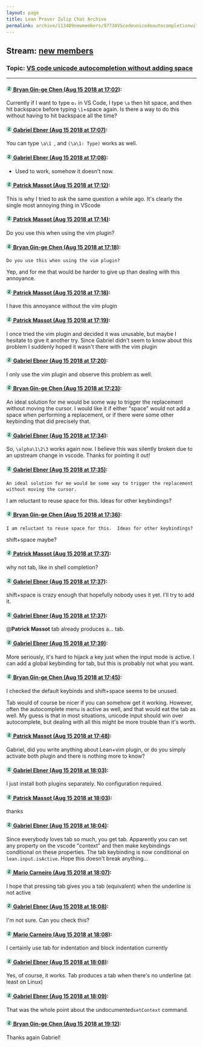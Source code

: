 ```yaml
---
layout: page
title: Lean Prover Zulip Chat Archive 
permalink: archive/113489newmembers/97734VScodeunicodeautocompletionwithoutaddingspace.html
---
```


## Stream: [new members](index.html)
### Topic: [VS code unicode autocompletion without adding space](97734VScodeunicodeautocompletionwithoutaddingspace.html)

---

#### [![Click to go to Zulip](../../assets/img/zulip2.png) Bryan Gin-ge Chen (Aug 15 2018 at 17:02)](https://leanprover.zulipchat.com/#narrow/stream/113489-new%20members/topic/VS%20code%20unicode%20autocompletion%20without%20adding%20space/near/132179797):
Currently if I want to type `α₁` in VS Code, I type `\a` then hit space, and then hit backspace before typing `\1`+space again. Is there a way to do this without having to hit backspace all the time?

#### [![Click to go to Zulip](../../assets/img/zulip2.png) Gabriel Ebner (Aug 15 2018 at 17:07)](https://leanprover.zulipchat.com/#narrow/stream/113489-new%20members/topic/VS%20code%20unicode%20autocompletion%20without%20adding%20space/near/132180057):
You can type `\a\1 `, and `(\a\1: Type)` works as well.

#### [![Click to go to Zulip](../../assets/img/zulip2.png) Gabriel Ebner (Aug 15 2018 at 17:08)](https://leanprover.zulipchat.com/#narrow/stream/113489-new%20members/topic/VS%20code%20unicode%20autocompletion%20without%20adding%20space/near/132180112):
* Used to work, somehow it doesn't now.

#### [![Click to go to Zulip](../../assets/img/zulip2.png) Patrick Massot (Aug 15 2018 at 17:12)](https://leanprover.zulipchat.com/#narrow/stream/113489-new%20members/topic/VS%20code%20unicode%20autocompletion%20without%20adding%20space/near/132180357):
This is why I tried to ask the same question a while ago. It's clearly the single most annoying thing in VScode

#### [![Click to go to Zulip](../../assets/img/zulip2.png) Patrick Massot (Aug 15 2018 at 17:14)](https://leanprover.zulipchat.com/#narrow/stream/113489-new%20members/topic/VS%20code%20unicode%20autocompletion%20without%20adding%20space/near/132180446):
Do you use this when using the vim plugin?

#### [![Click to go to Zulip](../../assets/img/zulip2.png) Bryan Gin-ge Chen (Aug 15 2018 at 17:18)](https://leanprover.zulipchat.com/#narrow/stream/113489-new%20members/topic/VS%20code%20unicode%20autocompletion%20without%20adding%20space/near/132180667):
```quote
Do you use this when using the vim plugin?
```
Yep, and for me that would be harder to give up than dealing with this annoyance.

#### [![Click to go to Zulip](../../assets/img/zulip2.png) Patrick Massot (Aug 15 2018 at 17:18)](https://leanprover.zulipchat.com/#narrow/stream/113489-new%20members/topic/VS%20code%20unicode%20autocompletion%20without%20adding%20space/near/132180678):
I have this annoyance without the vim plugin

#### [![Click to go to Zulip](../../assets/img/zulip2.png) Patrick Massot (Aug 15 2018 at 17:19)](https://leanprover.zulipchat.com/#narrow/stream/113489-new%20members/topic/VS%20code%20unicode%20autocompletion%20without%20adding%20space/near/132180709):
I once tried the vim plugin and decided it was unusable, but maybe I hesitate to give it another try. Since Gabriel didn't seem to know about this problem I suddenly hoped it wasn't there with the vim plugin

#### [![Click to go to Zulip](../../assets/img/zulip2.png) Gabriel Ebner (Aug 15 2018 at 17:20)](https://leanprover.zulipchat.com/#narrow/stream/113489-new%20members/topic/VS%20code%20unicode%20autocompletion%20without%20adding%20space/near/132180771):
I only use the vim plugin and observe this problem as well.

#### [![Click to go to Zulip](../../assets/img/zulip2.png) Bryan Gin-ge Chen (Aug 15 2018 at 17:23)](https://leanprover.zulipchat.com/#narrow/stream/113489-new%20members/topic/VS%20code%20unicode%20autocompletion%20without%20adding%20space/near/132180923):
An ideal solution for me would be some way to trigger the replacement without moving the cursor. I would like it if either "space" would not add a space when performing a replacement, or if there were some other keybinding that did precisely that.

#### [![Click to go to Zulip](../../assets/img/zulip2.png) Gabriel Ebner (Aug 15 2018 at 17:34)](https://leanprover.zulipchat.com/#narrow/stream/113489-new%20members/topic/VS%20code%20unicode%20autocompletion%20without%20adding%20space/near/132181558):
So, `\alpha\1\2\3` works again now.  I believe this was silently broken due to an upstream change in vscode.  Thanks for pointing it out!

#### [![Click to go to Zulip](../../assets/img/zulip2.png) Gabriel Ebner (Aug 15 2018 at 17:35)](https://leanprover.zulipchat.com/#narrow/stream/113489-new%20members/topic/VS%20code%20unicode%20autocompletion%20without%20adding%20space/near/132181588):
```quote
An ideal solution for me would be some way to trigger the replacement without moving the cursor.
```
I am reluctant to reuse space for this.  Ideas for other keybindings?

#### [![Click to go to Zulip](../../assets/img/zulip2.png) Bryan Gin-ge Chen (Aug 15 2018 at 17:36)](https://leanprover.zulipchat.com/#narrow/stream/113489-new%20members/topic/VS%20code%20unicode%20autocompletion%20without%20adding%20space/near/132181669):
```quote
I am reluctant to reuse space for this.  Ideas for other keybindings?
```
shift+space maybe?

#### [![Click to go to Zulip](../../assets/img/zulip2.png) Patrick Massot (Aug 15 2018 at 17:37)](https://leanprover.zulipchat.com/#narrow/stream/113489-new%20members/topic/VS%20code%20unicode%20autocompletion%20without%20adding%20space/near/132181736):
why not tab, like in shell completion?

#### [![Click to go to Zulip](../../assets/img/zulip2.png) Gabriel Ebner (Aug 15 2018 at 17:37)](https://leanprover.zulipchat.com/#narrow/stream/113489-new%20members/topic/VS%20code%20unicode%20autocompletion%20without%20adding%20space/near/132181741):
shift+space is crazy enough that hopefully nobody uses it yet. I'll try to add it.

#### [![Click to go to Zulip](../../assets/img/zulip2.png) Gabriel Ebner (Aug 15 2018 at 17:37)](https://leanprover.zulipchat.com/#narrow/stream/113489-new%20members/topic/VS%20code%20unicode%20autocompletion%20without%20adding%20space/near/132181753):
@**Patrick Massot** tab already produces a... tab.

#### [![Click to go to Zulip](../../assets/img/zulip2.png) Gabriel Ebner (Aug 15 2018 at 17:39)](https://leanprover.zulipchat.com/#narrow/stream/113489-new%20members/topic/VS%20code%20unicode%20autocompletion%20without%20adding%20space/near/132181835):
More seriously, it's hard to hijack a key just when the input mode is active.  I can add a global keybinding for tab, but this is probably not what you want.

#### [![Click to go to Zulip](../../assets/img/zulip2.png) Bryan Gin-ge Chen (Aug 15 2018 at 17:45)](https://leanprover.zulipchat.com/#narrow/stream/113489-new%20members/topic/VS%20code%20unicode%20autocompletion%20without%20adding%20space/near/132182138):
I checked the default keybinds and shift+space seems to be unused. 

Tab would of course be nicer if you can somehow get it working. However, often the autocomplete menu is active as well, and that would eat the tab as well.  My guess is that in most situations, unicode input should win over autocomplete, but dealing with all this might be more trouble than it's worth.

#### [![Click to go to Zulip](../../assets/img/zulip2.png) Patrick Massot (Aug 15 2018 at 17:48)](https://leanprover.zulipchat.com/#narrow/stream/113489-new%20members/topic/VS%20code%20unicode%20autocompletion%20without%20adding%20space/near/132182306):
Gabriel, did you write anything about Lean+vim plugin, or do you simply activate both plugin and there is nothing more to know?

#### [![Click to go to Zulip](../../assets/img/zulip2.png) Gabriel Ebner (Aug 15 2018 at 18:03)](https://leanprover.zulipchat.com/#narrow/stream/113489-new%20members/topic/VS%20code%20unicode%20autocompletion%20without%20adding%20space/near/132183068):
I just install both plugins separately.  No configuration required.

#### [![Click to go to Zulip](../../assets/img/zulip2.png) Patrick Massot (Aug 15 2018 at 18:03)](https://leanprover.zulipchat.com/#narrow/stream/113489-new%20members/topic/VS%20code%20unicode%20autocompletion%20without%20adding%20space/near/132183084):
thanks

#### [![Click to go to Zulip](../../assets/img/zulip2.png) Gabriel Ebner (Aug 15 2018 at 18:04)](https://leanprover.zulipchat.com/#narrow/stream/113489-new%20members/topic/VS%20code%20unicode%20autocompletion%20without%20adding%20space/near/132183178):
Since everybody loves tab so much, you get tab.  Apparently you can set any property on the vscode "context" and then make keybindings conditional on these properties.  The tab keybinding is now conditional on `lean.input.isActive`.  Hope this doesn't break anything...

#### [![Click to go to Zulip](../../assets/img/zulip2.png) Mario Carneiro (Aug 15 2018 at 18:07)](https://leanprover.zulipchat.com/#narrow/stream/113489-new%20members/topic/VS%20code%20unicode%20autocompletion%20without%20adding%20space/near/132183317):
I hope that pressing tab gives you a tab (equivalent) when the underline is not active

#### [![Click to go to Zulip](../../assets/img/zulip2.png) Gabriel Ebner (Aug 15 2018 at 18:08)](https://leanprover.zulipchat.com/#narrow/stream/113489-new%20members/topic/VS%20code%20unicode%20autocompletion%20without%20adding%20space/near/132183369):
I'm not sure.  Can you check this?

#### [![Click to go to Zulip](../../assets/img/zulip2.png) Mario Carneiro (Aug 15 2018 at 18:08)](https://leanprover.zulipchat.com/#narrow/stream/113489-new%20members/topic/VS%20code%20unicode%20autocompletion%20without%20adding%20space/near/132183375):
I certainly use tab for indentation and block indentation currently

#### [![Click to go to Zulip](../../assets/img/zulip2.png) Gabriel Ebner (Aug 15 2018 at 18:08)](https://leanprover.zulipchat.com/#narrow/stream/113489-new%20members/topic/VS%20code%20unicode%20autocompletion%20without%20adding%20space/near/132183387):
Yes, of course, it works.  Tab produces a tab when there's no underline (at least on Linux)

#### [![Click to go to Zulip](../../assets/img/zulip2.png) Gabriel Ebner (Aug 15 2018 at 18:09)](https://leanprover.zulipchat.com/#narrow/stream/113489-new%20members/topic/VS%20code%20unicode%20autocompletion%20without%20adding%20space/near/132183416):
That was the whole point about the undocumented`setContext` command.

#### [![Click to go to Zulip](../../assets/img/zulip2.png) Bryan Gin-ge Chen (Aug 15 2018 at 19:12)](https://leanprover.zulipchat.com/#narrow/stream/113489-new%20members/topic/VS%20code%20unicode%20autocompletion%20without%20adding%20space/near/132186642):
Thanks again Gabriel!

